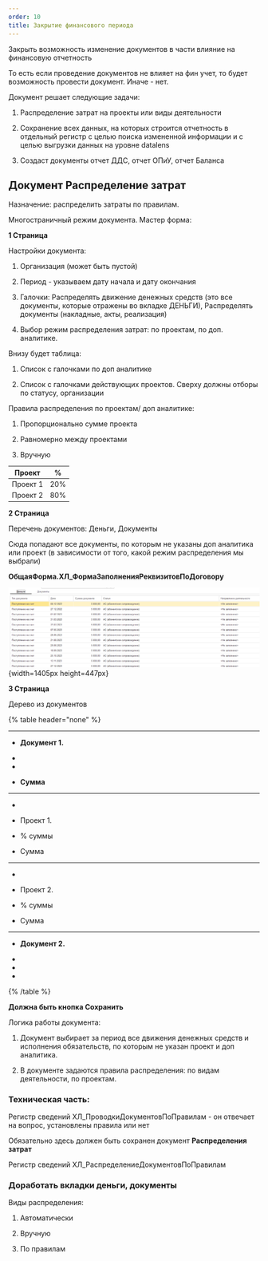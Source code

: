 ```yaml
---
order: 10
title: Закрытие финансового периода
---
```


Закрыть возможность изменение документов в части влияние на финансовую отчетность

То есть если проведение документов не влияет на фин учет, то будет возможность провести документ. Иначе - нет.

Документ решает следующие задачи:

1. Распределение затрат на проекты или виды деятельности

2. Сохранение всех данных, на которых строится отчетность в отдельный регистр с целью поиска измененной информации и с целью выгрузки данных на уровне datalens

3. Создаст документы отчет ДДС, отчет ОПиУ, отчет Баланса



## Документ Распределение затрат

Назначение: распределить затраты по правилам.

Многостраничный режим документа. Мастер форма:



**1 Страница**

Настройки документа:

1. Организация (может быть пустой)

2. Период - указываем дату начала и дату окончания

3. Галочки: Распределять движение денежных средств (это все документы, которые отражены во вкладке ДЕНЬГИ), Распределять документы (накладные, акты, реализация)

4. Выбор режим распределения затрат: по проектам, по доп. аналитике.



Внизу будет таблица:

1. Список с галочками по доп аналитике

2. Список с галочками действующих проектов. Сверху должны отборы по статусу, организации

Правила распределения по проектам/ доп аналитике:

1. Пропорционально сумме проекта

2. Равномерно между проектами

3. Вручную

| Проект   | %   |
|----------|-----|
| Проект 1 | 20% |
| Проект 2 | 80% |

**2 Страница**

Перечень документов: Деньги, Документы

Сюда попадают все документы, по которым не указаны доп аналитика или проект (в зависимости от того, какой режим распределения мы выбрали)

**ОбщаяФорма.ХЛ\_ФормаЗаполненияРеквизитовПоДоговору**

![](./zakrytie-mesyaca-2.png){width=1405px height=447px}

**3 Страница**

Дерево из документов



{% table header="none" %}

---

*  **Документ 1.**

*  

*  

*  **Сумма**

---

*  

*  Проект 1.

*  % суммы

*  Сумма

---

*  

*  Проект 2.

*  % суммы

*  Сумма

---

*  **Документ 2.**

*  

*  

*  

{% /table %}

**Должна быть кнопка Сохранить**



Логика работы документа:

1. Документ выбирает за период все движения денежных средств и исполнения обязательств, по которым не указан проект и доп аналитика.

2. В документе задаются правила распределения: по видам деятельности, по проектам.



### Техническая часть:

Регистр сведений ХЛ\_ПроводкиДокументовПоПравилам - он отвечает на вопрос, установлены правила или нет

Обязательно здесь должен быть сохранен документ **Распределения затрат**

Регистр сведений ХЛ\_РаспределениеДокументовПоПравилам



### Доработать вкладки деньги, документы

Виды распределения:

1. Автоматически

2. Вручную

3. По правилам


